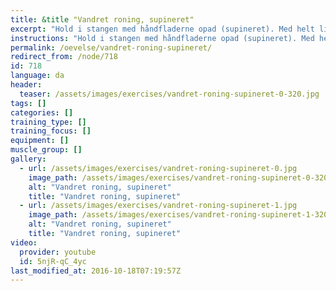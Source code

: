 ```yaml
---
title: &title "Vandret roning, supineret"
excerpt: "Hold i stangen med håndfladerne opad (supineret). Med helt lige krop trækker du dig selv opad. Hold gerne 1 sekunds pause i toppen."
instructions: "Hold i stangen med håndfladerne opad (supineret). Med helt lige krop trækker du dig selv opad. Hold gerne 1 sekunds pause i toppen."
permalink: /oevelse/vandret-roning-supineret/
redirect_from: /node/718
id: 718
language: da
header:
  teaser: /assets/images/exercises/vandret-roning-supineret-0-320.jpg
tags: []
categories: []
training_type: [] 
training_focus: []
equipment: []
muscle_group: []
gallery:
  - url: /assets/images/exercises/vandret-roning-supineret-0.jpg
    image_path: /assets/images/exercises/vandret-roning-supineret-0-320.jpg
    alt: "Vandret roning, supineret"
    title: "Vandret roning, supineret"
  - url: /assets/images/exercises/vandret-roning-supineret-1.jpg
    image_path: /assets/images/exercises/vandret-roning-supineret-1-320.jpg
    alt: "Vandret roning, supineret"
    title: "Vandret roning, supineret"
video:
  provider: youtube
  id: 5njR-qC_4yc
last_modified_at: 2016-10-18T07:19:57Z
---
```

